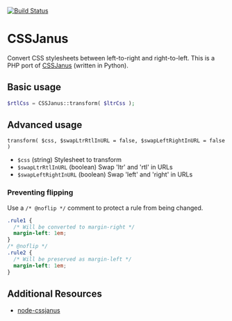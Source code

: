 [![Build Status](https://travis-ci.org/cssjanus/php-cssjanus.svg?branch=master)](https://travis-ci.org/cssjanus/php-cssjanus)

# CSSJanus

Convert CSS stylesheets between left-to-right and right-to-left. This is a PHP port of [CSSJanus](https://code.google.com/p/cssjanus/) (written in Python).

## Basic usage
```php
$rtlCss = CSSJanus::transform( $ltrCss );
```

## Advanced usage

``transform( $css, $swapLtrRtlInURL = false, $swapLeftRightInURL = false )``

* ``$css`` (string) Stylesheet to transform
* ``$swapLtrRtlInURL`` (boolean) Swap 'ltr' and 'rtl' in URLs
* ``$swapLeftRightInURL`` (boolean) Swap 'left' and 'right' in URLs

### Preventing flipping
Use a ```/* @noflip */``` comment to protect a rule from being changed.

```css
.rule1 {
  /* Will be converted to margin-right */
  margin-left: 1em;
}
/* @noflip */
.rule2 {
  /* Will be preserved as margin-left */
  margin-left: 1em;
}
```

## Additional Resources
* [node-cssjanus](https://github.com/cssjanus/node-cssjanus)
